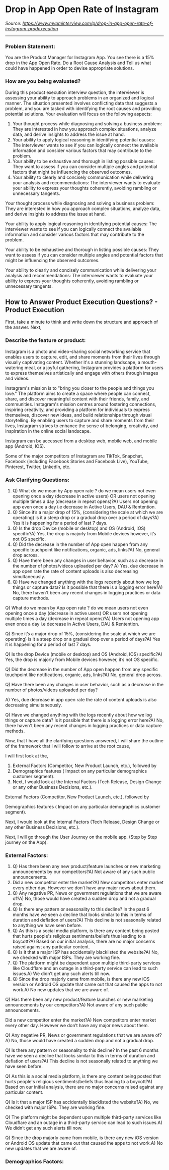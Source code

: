 # Drop in App Open Rate of Instagram

*Source: https://www.mypminterview.com/p/drop-in-app-open-rate-of-instagram-prodexecution*

---

### Problem Statement:

You are the Product Manager for Instagram App. You see there is a 15% drop in the App Open Rate. Do a Root Cause Analysis and Tell us what could have happened  in order to devise appropriate solutions.

### How are you being evaluated?

During this product execution interview question, the interviewer is assessing your ability to approach problems in an organized and logical manner. The situation presented involves conflicting data that suggests a problem, and you are tasked with identifying the root causes and providing potential solutions. Your evaluation will focus on the following aspects:

1. Your thought process while diagnosing and solving a business problem: They are interested in how you approach complex situations, analyze data, and derive insights to address the issue at hand.
2. Your ability to apply logical reasoning in identifying potential causes: The interviewer wants to see if you can logically connect the available information and consider various factors that may contribute to the problem.
3. Your ability to be exhaustive and thorough in listing possible causes: They want to assess if you can consider multiple angles and potential factors that might be influencing the observed outcomes.
4. Your ability to clearly and concisely communication while delivering your analysis and recommendations: The interviewer wants to evaluate your ability to express your thoughts coherently, avoiding rambling or unnecessary tangents.

Your thought process while diagnosing and solving a business problem: They are interested in how you approach complex situations, analyze data, and derive insights to address the issue at hand.

Your ability to apply logical reasoning in identifying potential causes: The interviewer wants to see if you can logically connect the available information and consider various factors that may contribute to the problem.

Your ability to be exhaustive and thorough in listing possible causes: They want to assess if you can consider multiple angles and potential factors that might be influencing the observed outcomes.

Your ability to clearly and concisely communication while delivering your analysis and recommendations: The interviewer wants to evaluate your ability to express your thoughts coherently, avoiding rambling or unnecessary tangents.



## How to Answer Product Execution Questions? - Product Execution





First, take a minute to think and write down the structure and approach of the answer. Next,

### Describe the feature or product:

Instagram is a photo and video-sharing social networking service that enables users to capture, edit, and share moments from their lives through visually captivating content. Whether it's a stunning landscape, a mouth-watering meal, or a joyful gathering, Instagram provides a platform for users to express themselves artistically and engage with others through images and videos.

Instagram's mission is to "bring you closer to the people and things you love." The platform aims to create a space where people can connect, share, and discover meaningful content with their friends, family, and communities. Instagram's mission centres around fostering connections, inspiring creativity, and providing a platform for individuals to express themselves, discover new ideas, and build relationships through visual storytelling. By enabling users to capture and share moments from their lives, Instagram strives to enhance the sense of belonging, creativity, and inspiration in the online social landscape.

Instagram can be accessed from a desktop web, mobile web, and mobile app (Android, IOS).

Some of the major competitors of Instagram are TikTok, Snapchat, Facebook (including Facebook Stories and Facebook Live), YouTube, Pinterest, Twitter, LinkedIn, etc.

### Ask Clarifying Questions:

1. Q) What do we mean by App open rate ? do we mean users not even opening once a day (decrease in active users) OR  users not opening multiple times a day (decrease in repeat opens)?A) Users not opening app even once a day i.e decrease in Active Users, DAU & Rentention.
2. Q) Since it’s a major drop of 15%, (considering the scale at which we are operating) is it a steep drop or a gradual drop over a period of days?A) Yes it is happening for a period of last 7 days.
3. Q) Is the drop Device (mobile or desktop) and OS (Android, IOS) specific?A) Yes, the drop is majorly from Mobile devices however, it’s not OS specific.
4. Q) Did the decrease in the  number of App open happen from any specific touchpoint like notifications, organic, ads, links?A) No, general drop across.
5. Q) Have there been any changes in user behavior, such as a decrease in the number of photos/videos uploaded per day? A) Yes, due decrease in app open rate the rate of content uploads is also decreasing simultaneously.
6. Q) Have we changed anything with the logs recently about how we log things or capture data? Is it possible that there is a logging error here?A) No, there haven't been any recent changes in logging practices or data capture methods.

Q) What do we mean by App open rate ? do we mean users not even opening once a day (decrease in active users) OR  users not opening multiple times a day (decrease in repeat opens)?A) Users not opening app even once a day i.e decrease in Active Users, DAU & Rentention.

Q) Since it’s a major drop of 15%, (considering the scale at which we are operating) is it a steep drop or a gradual drop over a period of days?A) Yes it is happening for a period of last 7 days.

Q) Is the drop Device (mobile or desktop) and OS (Android, IOS) specific?A) Yes, the drop is majorly from Mobile devices however, it’s not OS specific.

Q) Did the decrease in the  number of App open happen from any specific touchpoint like notifications, organic, ads, links?A) No, general drop across.

Q) Have there been any changes in user behavior, such as a decrease in the number of photos/videos uploaded per day?

A) Yes, due decrease in app open rate the rate of content uploads is also decreasing simultaneously.

Q) Have we changed anything with the logs recently about how we log things or capture data? Is it possible that there is a logging error here?A) No, there haven't been any recent changes in logging practices or data capture methods.

Now, that I have all the clarifying questions answered, I will share the outline of the framework that I will follow to arrive at the root cause,

I will first look at the,

1. External Factors (Competitor, New Product Launch, etc.), followed by
2. Demographics features ( Impact on any particular demographics customer segment).
3. Next, I would look at the Internal Factors (Tech Release, Design Change or any other Business Decisions, etc.).

External Factors (Competitor, New Product Launch, etc.), followed by

Demographics features ( Impact on any particular demographics customer segment).

Next, I would look at the Internal Factors (Tech Release, Design Change or any other Business Decisions, etc.).

Next, I will go through the User Journey on the mobile app. (Step by Step journey on the App).

### External Factors:

1. Q) Has there been any new product/feature launches or new marketing announcements by our competitors?A) Not aware of any such public announcements.
2. Did a new competitor enter the market?A) New competitors enter market every other day. However we don’t have any major news about them.
3. Q) Any negative PR, News or government regulations that we are aware of?A) No, those would have created a sudden drop and not a gradual drop.
4. Q) Is there any pattern or seasonality to this decline? In the past 6 months have we seen a decline that looks similar to this in terms of duration and deflation of users?A) This decline is not seasonally related to anything we have seen before.
5. Q) As this is a social media platform, is there any content being posted that hurts people's religious sentiments/beliefs thus leading to a boycott?A) Based on our initial analysis, there are no major concerns raised against any particular content.
6. Q) Is it that a major ISP has accidentally blacklisted the website?A) No, we checked with major ISPs. They are working fine.
7. Q) The platform might be dependent upon multiple third-party services like Cloudflare and an outage in a third-party service can lead to such issues.A) We didn’t get any such alerts till now.
8. Q) Since the drop majorly came from mobile, is there any new iOS version or Android OS update that came out that caused the apps to not work.A) No new updates that we are aware of.

Q) Has there been any new product/feature launches or new marketing announcements by our competitors?A) Not aware of any such public announcements.

Did a new competitor enter the market?A) New competitors enter market every other day. However we don’t have any major news about them.

Q) Any negative PR, News or government regulations that we are aware of?A) No, those would have created a sudden drop and not a gradual drop.

Q) Is there any pattern or seasonality to this decline? In the past 6 months have we seen a decline that looks similar to this in terms of duration and deflation of users?A) This decline is not seasonally related to anything we have seen before.

Q) As this is a social media platform, is there any content being posted that hurts people's religious sentiments/beliefs thus leading to a boycott?A) Based on our initial analysis, there are no major concerns raised against any particular content.

Q) Is it that a major ISP has accidentally blacklisted the website?A) No, we checked with major ISPs. They are working fine.

Q) The platform might be dependent upon multiple third-party services like Cloudflare and an outage in a third-party service can lead to such issues.A) We didn’t get any such alerts till now.

Q) Since the drop majorly came from mobile, is there any new iOS version or Android OS update that came out that caused the apps to not work.A) No new updates that we are aware of.

### Demographics Factors:

